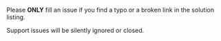 Please **ONLY** fill an issue if you find a typo or a broken link in the solution listing.

Support issues will be silently ignored or closed.

